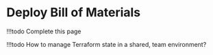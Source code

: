 # Deploy Bill of Materials

!!!todo
    Complete this page


!!!todo
    How to manage Terraform state in a shared, team environment?
